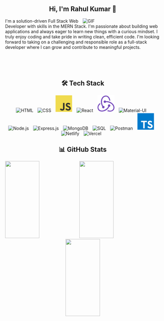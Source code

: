 <h2 align="center">Hi, I'm Rahul Kumar 👋</h2>
<img align="right" alt="GIF" src="https://miro.medium.com/max/700/0*FGD6BUzzZs1VJLuY.gif" width="50%" />
<p align="left" width="50%">I'm a solution-driven Full Stack Web Developer with skills in the MERN Stack. I'm passionate about building web applications and always eager to learn new things with a curious mindset. I truly enjoy coding and take pride in writing clean, efficient code. I'm looking forward to taking on a challenging and responsible role as a full-stack developer where I can grow and contribute to meaningful projects.</p>

<br/>
<br/>
<br/>
<h2 align="center">🛠 Tech Stack</h4>
<div align="center">
  <!-- Frontend -->
  <img src="https://www.vectorlogo.zone/logos/w3_html5/w3_html5-icon.svg" alt="HTML" width="55" height="55" style="margin-right: 10px;" />
  <img src="https://www.vectorlogo.zone/logos/w3_css/w3_css-icon.svg" alt="CSS" width="55" height="55" style="margin-right: 10px;" />
  <img src="https://raw.githubusercontent.com/devicons/devicon/master/icons/javascript/javascript-original.svg" alt="JavaScript" width="55" height="55" style="margin-right: 10px;" />
  <img src="https://www.vectorlogo.zone/logos/reactjs/reactjs-icon.svg" alt="React" width="55" height="55" style="margin-right: 10px;" />
  <img src="https://raw.githubusercontent.com/devicons/devicon/master/icons/redux/redux-original.svg" alt="Redux" width="55" height="55" style="margin-right: 10px;" />
  <img src="https://www.svgrepo.com/show/354048/material-ui.svg" alt="Material-UI" width="55" height="55" style="margin-right: 10px;" />
  <!-- Backend -->
  <img src="https://www.vectorlogo.zone/logos/nodejs/nodejs-icon.svg" alt="Node.js" width="55" height="55" style="margin-right: 10px;" />
  <img src="https://www.svgrepo.com/show/376367/express.svg" alt="Express.js" width="55" height="55" style="margin-right: 10px;" />

  <!-- Databases -->
  <img src="https://www.vectorlogo.zone/logos/mongodb/mongodb-icon.svg" alt="MongoDB" width="55" height="55" style="margin-right: 10px;" />
  <img src="https://cdn.jsdelivr.net/gh/devicons/devicon/icons/mysql/mysql-original.svg" alt="SQL" width="55" height="55" style="margin-right: 10px;" />

  <!-- Tools & Others -->
  <img src="https://www.vectorlogo.zone/logos/getpostman/getpostman-icon.svg" alt="Postman" width="55" height="55" style="margin-right: 10px;" />
  <img src="https://raw.githubusercontent.com/devicons/devicon/master/icons/typescript/typescript-original.svg" alt="TypeScript" width="55" height="55" style="margin-right: 10px;" />
  <img src="https://www.vectorlogo.zone/logos/netlify/netlify-icon.svg" alt="Netlify" width="55" height="55" style="margin-right: 10px;" />
  <img src="https://www.vectorlogo.zone/logos/vercel/vercel-icon.svg" alt="Vercel" width="55" height="55" style="margin-right: 10px;" />
</div>



<h2 align="center">📊 GitHub Stats</h2> 

<div>
  <img  src="https://github-readme-stats.vercel.app/api?username=RahulkrWD&show_icons=true&theme=radical&hide_border=true" height="250px" width="47%" />
  <img  src="https://github-readme-streak-stats.herokuapp.com/?user=RahulkrWD&theme=radical&hide_border=true" height="250px" width="47%"/>
</div>

<div align="center">
   <img src="https://github-readme-stats.vercel.app/api/top-langs/?username=RahulkrWD&layout=compact&theme=radical&hide_border=true" height="250px" width="47%"/>
</div>
